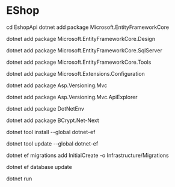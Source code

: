 # EShop
cd EshopApi
dotnet add package Microsoft.EntityFrameworkCore

dotnet add package Microsoft.EntityFrameworkCore.Design

dotnet add package Microsoft.EntityFrameworkCore.SqlServer

dotnet add package Microsoft.EntityFrameworkCore.Tools

dotnet add package Microsoft.Extensions.Configuration

dotnet add package Asp.Versioning.Mvc

dotnet add package Asp.Versioning.Mvc.ApiExplorer

dotnet add package DotNetEnv

dotnet add package BCrypt.Net-Next

dotnet tool install --global dotnet-ef

dotnet tool update --global dotnet-ef

dotnet ef migrations add InitialCreate -o Infrastructure/Migrations

dotnet ef database update

dotnet run
